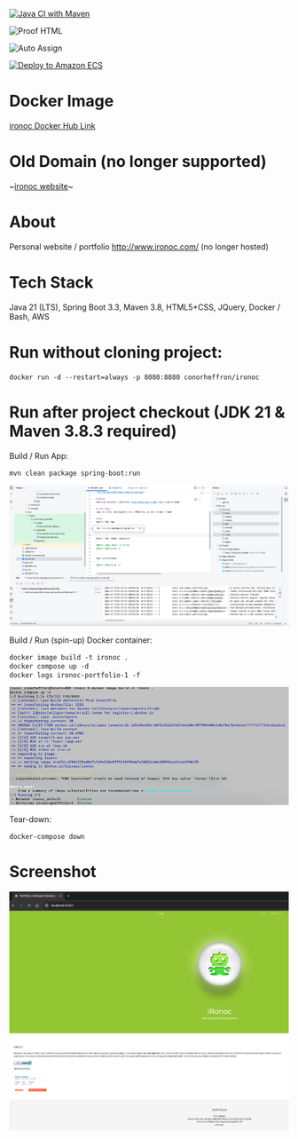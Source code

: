 [![Java CI with Maven](https://github.com/conorheffron/ironoc/actions/workflows/maven.yml/badge.svg)](https://github.com/conorheffron/ironoc/actions/workflows/maven.yml)

![Proof HTML](https://github.com/conorheffron/ironoc/actions/workflows/proof-html.yml/badge.svg)

![Auto Assign](https://github.com/conorheffron/ironoc/actions/workflows/auto-assign.yml/badge.svg)

[![Deploy to Amazon ECS](https://github.com/conorheffron/ironoc/actions/workflows/aws.yml/badge.svg)](https://github.com/conorheffron/ironoc/actions/workflows/aws.yml)

# Docker Image
[ironoc Docker Hub Link](https://hub.docker.com/repository/docker/conorheffron/ironoc/general)

# Old Domain  (no longer supported)
~[ironoc website](http://www.ironoc.com)~

# About
Personal website / portfolio  http://www.ironoc.com/ (no longer hosted)

# Tech Stack
Java 21 (LTS), Spring Boot 3.3, Maven 3.8, HTML5+CSS, JQuery, Docker / Bash, AWS

# Run without cloning project:
```
docker run -d --restart=always -p 8080:8080 conorheffron/ironoc
```

# Run after project checkout (JDK 21 & Maven 3.8.3 required)
Build / Run App:
```
mvn clean package spring-boot:run
```

![image](screen-grabs/IDEA-Intellj-run.png)


Build / Run (spin-up) Docker container:
```
docker image build -t ironoc .
docker compose up -d
docker logs ironoc-portfolio-1 -f
```
![image](screen-grabs/cli-docker.png)


Tear-down:
```
docker-compose down
```

# Screenshot
![Home](screen-grabs/home-page.png)


